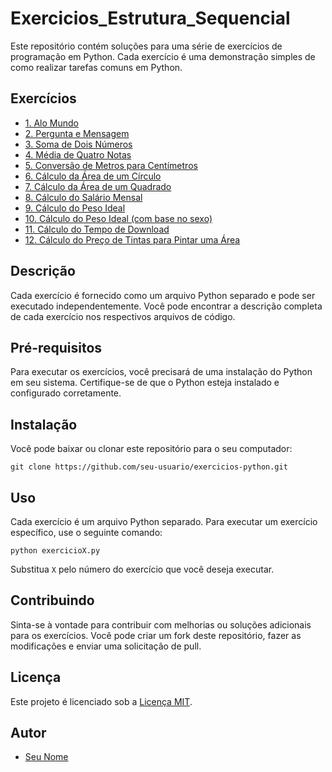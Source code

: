 # Exercicios_Estrutura_Sequencial
Este repositório contém soluções para uma série de exercícios de programação em Python. Cada exercício é uma demonstração simples de como realizar tarefas comuns em Python.

## Exercícios

- [1. Alo Mundo](exercicio1.py)
- [2. Pergunta e Mensagem](exercicio2.py)
- [3. Soma de Dois Números](exercicio3.py)
- [4. Média de Quatro Notas](exercicio4.py)
- [5. Conversão de Metros para Centímetros](exercicio5.py)
- [6. Cálculo da Área de um Círculo](exercicio6.py)
- [7. Cálculo da Área de um Quadrado](exercicio7.py)
- [8. Cálculo do Salário Mensal](exercicio8.py)
- [9. Cálculo do Peso Ideal](exercicio9.py)
- [10. Cálculo do Peso Ideal (com base no sexo)](exercicio10.py)
- [11. Cálculo do Tempo de Download](exercicio11.py)
- [12. Cálculo do Preço de Tintas para Pintar uma Área](exercicio12.py)

## Descrição

Cada exercício é fornecido como um arquivo Python separado e pode ser executado independentemente. Você pode encontrar a descrição completa de cada exercício nos respectivos arquivos de código.

## Pré-requisitos

Para executar os exercícios, você precisará de uma instalação do Python em seu sistema. Certifique-se de que o Python esteja instalado e configurado corretamente.

## Instalação

Você pode baixar ou clonar este repositório para o seu computador:

```
git clone https://github.com/seu-usuario/exercicios-python.git
```

## Uso

Cada exercício é um arquivo Python separado. Para executar um exercício específico, use o seguinte comando:

```
python exercicioX.py
```

Substitua `X` pelo número do exercício que você deseja executar.

## Contribuindo

Sinta-se à vontade para contribuir com melhorias ou soluções adicionais para os exercícios. Você pode criar um fork deste repositório, fazer as modificações e enviar uma solicitação de pull.

## Licença

Este projeto é licenciado sob a [Licença MIT](LICENSE).

## Autor

- [Seu Nome](https://github.com/erikmarquesbeneti07)
```
